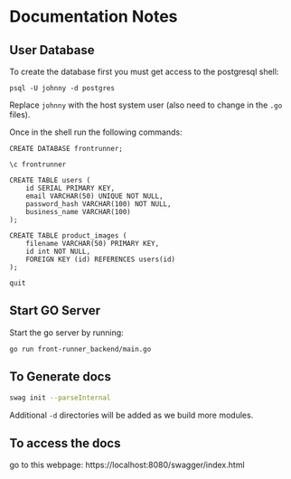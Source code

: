 # Documentation Notes

## User Database

To create the database first you must get access to the postgresql shell:

```
psql -U johnny -d postgres
```

Replace `johnny` with the host system user (also need to change in the `.go` files).

Once in the shell run the following commands:

```
CREATE DATABASE frontrunner;

\c frontrunner

CREATE TABLE users (
    id SERIAL PRIMARY KEY,
    email VARCHAR(50) UNIQUE NOT NULL,
    password_hash VARCHAR(100) NOT NULL,
    business_name VARCHAR(100)
);

CREATE TABLE product_images (
    filename VARCHAR(50) PRIMARY KEY,
    id int NOT NULL,
    FOREIGN KEY (id) REFERENCES users(id)
);

quit
```

## Start GO Server

Start the go server by running:

```golang
go run front-runner_backend/main.go
```

## To Generate docs

```bash
swag init --parseInternal
```

Additional `-d` directories will be added as we build more modules.

## To access the docs

go to this webpage: https://localhost:8080/swagger/index.html